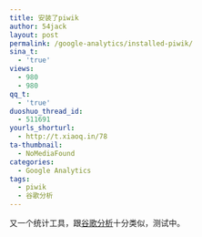 ```yaml
---
title: 安装了piwik
author: 54jack
layout: post
permalink: /google-analytics/installed-piwik/
sina_t:
  - 'true'
views:
  - 980
  - 980
qq_t:
  - 'true'
duoshuo_thread_id:
  - 511691
yourls_shorturl:
  - http://t.xiaoq.in/78
ta-thumbnail:
  - NoMediaFound
categories:
  - Google Analytics
tags:
  - piwik
  - 谷歌分析
---
```

又一个统计工具，跟<span class='wp_keywordlink'><a href="http://blog.xiaoq.in/google-analytics/" title="谷歌分析" target="_blank">谷歌分析</a></span>十分类似，测试中。